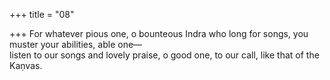 +++
title = "08"

+++
For whatever pious one, o bounteous Indra who long for songs, you  muster your abilities, able one—  
listen to our songs and lovely praise, o good one, to our call, like that of  the Kaṇvas.  